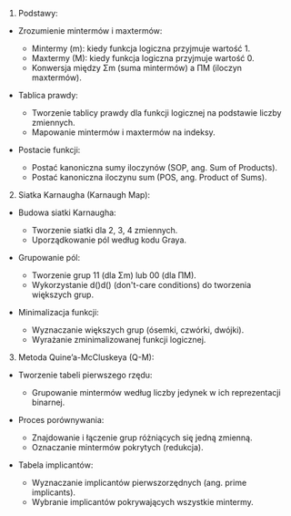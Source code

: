 1. Podstawy:

- Zrozumienie mintermów i maxtermów:
    - Mintermy (m): kiedy funkcja logiczna przyjmuje wartość 1.
    - Maxtermy (M): kiedy funkcja logiczna przyjmuje wartość 0.
    - Konwersja między Σm (suma mintermów) a ΠM (iloczyn maxtermów).

- Tablica prawdy:
    - Tworzenie tablicy prawdy dla funkcji logicznej na podstawie liczby zmiennych.
    - Mapowanie mintermów i maxtermów na indeksy.

- Postacie funkcji:
    - Postać kanoniczna sumy iloczynów (SOP, ang. Sum of Products).
    - Postać kanoniczna iloczynu sum (POS, ang. Product of Sums).

2. Siatka Karnaugha (Karnaugh Map):

- Budowa siatki Karnaugha:
    - Tworzenie siatki dla 2, 3, 4 zmiennych.
    - Uporządkowanie pól według kodu Graya.

- Grupowanie pól:
    - Tworzenie grup 11 (dla Σm) lub 00 (dla ΠM).
    - Wykorzystanie d()d() (don't-care conditions) do tworzenia większych grup.

- Minimalizacja funkcji:
    - Wyznaczanie większych grup (ósemki, czwórki, dwójki).
    - Wyrażanie zminimalizowanej funkcji logicznej.

3. Metoda Quine’a-McCluskeya (Q-M):

- Tworzenie tabeli pierwszego rzędu:
    - Grupowanie mintermów według liczby jedynek w ich reprezentacji binarnej.

- Proces porównywania:
    - Znajdowanie i łączenie grup różniących się jedną zmienną.
    - Oznaczanie mintermów pokrytych (redukcja).

- Tabela implicantów:
    - Wyznaczanie implicantów pierwszorzędnych (ang. prime implicants).
    - Wybranie implicantów pokrywających wszystkie mintermy.